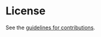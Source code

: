 # License

See the
[guidelines for contributions](https://github.com/liqi16/draft-li-sidrops-vro/blob/main/CONTRIBUTING.md).
